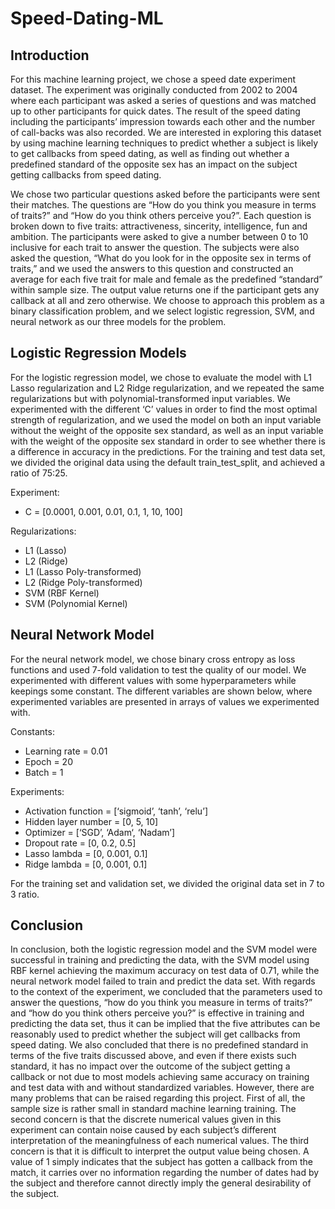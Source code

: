# Speed-Dating-ML

## Introduction
For this machine learning project, we chose a speed date experiment dataset. The
experiment was originally conducted from 2002 to 2004 where each participant was asked a
series of questions and was matched up to other participants for quick dates. The result of the
speed dating including the participants’ impression towards each other and the number of
call-backs was also recorded. We are interested in exploring this dataset by using machine
learning techniques to predict whether a subject is likely to get callbacks from speed dating, as
well as finding out whether a predefined standard of the opposite sex has an impact on the
subject getting callbacks from speed dating.

We chose two particular questions asked before the participants were sent their matches.
The questions are “How do you think you measure in terms of traits?” and “How do you think
others perceive you?”. Each question is broken down to five traits: attractiveness, sincerity,
intelligence, fun and ambition. The participants were asked to give a number between 0 to 10
inclusive for each trait to answer the question. The subjects were also asked the question, “What
do you look for in the opposite sex in terms of traits,” and we used the answers to this question
and constructed an average for each five trait for male and female as the predefined “standard”
within sample size. The output value returns one if the participant gets any callback at all and
zero otherwise. We choose to approach this problem as a binary classification problem, and we
select logistic regression, SVM, and neural network as our three models for the problem.

## Logistic Regression Models
For the logistic regression model, we chose to evaluate the model with L1 Lasso
regularization and L2 Ridge regularization, and we repeated the same regularizations but with
polynomial-transformed input variables. We experimented with the different ‘C’ values in order
to find the most optimal strength of regularization, and we used the model on both an input
variable without the weight of the opposite sex standard, as well as an input variable with the
weight of the opposite sex standard in order to see whether there is a difference in accuracy in
the predictions. For the training and test data set, we divided the original data using the default
train_test_split, and achieved a ratio of 75:25.

Experiment:
- C = [0.0001, 0.001, 0.01, 0.1, 1, 10, 100]

Regularizations:
- L1 (Lasso)
- L2 (Ridge)
- L1 (Lasso Poly-transformed)
- L2 (Ridge Poly-transformed)
- SVM (RBF Kernel)
- SVM (Polynomial Kernel)

## Neural Network Model
For the neural network model, we chose binary cross entropy as loss functions and used
7-fold validation to test the quality of our model. We experimented with different values with
some hyperparameters while keepings some constant. The different variables are shown below,
where experimented variables are presented in arrays of values we experimented with.

Constants:
- Learning rate = 0.01
- Epoch = 20
- Batch = 1

Experiments:
- Activation function = [‘sigmoid’, ‘tanh’, ‘relu’]
- Hidden layer number = [0, 5, 10]
- Optimizer = [‘SGD’, ‘Adam‘, ‘Nadam’]
- Dropout rate = [0, 0.2, 0.5]
- Lasso lambda = [0, 0.001, 0.1]
- Ridge lambda = [0, 0.001, 0.1]

For the training set and validation set, we divided the original data set in 7 to 3 ratio. 

## Conclusion
In conclusion, both the logistic regression model and the SVM model were successful in
training and predicting the data, with the SVM model using RBF kernel achieving the maximum
accuracy on test data of 0.71, while the neural network model failed to train and predict the data
set. With regards to the context of the experiment, we concluded that the parameters used to
answer the questions, “how do you think you measure in terms of traits?” and “how do you think
others perceive you?” is effective in training and predicting the data set, thus it can be implied
that the five attributes can be reasonably used to predict whether the subject will get callbacks
from speed dating. We also concluded that there is no predefined standard in terms of the five
traits discussed above, and even if there exists such standard, it has no impact over the outcome
of the subject getting a callback or not due to most models achieving same accuracy on training
and test data with and without standardized variables. However, there are many problems that
can be raised regarding this project. First of all, the sample size is rather small in standard
machine learning training. The second concern is that the discrete numerical values given in this
experiment can contain noise caused by each subject’s different interpretation of the
meaningfulness of each numerical values. The third concern is that it is difficult to interpret the
output value being chosen. A value of 1 simply indicates that the subject has gotten a callback
from the match, it carries over no information regarding the number of dates had by the subject
and therefore cannot directly imply the general desirability of the subject.
